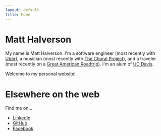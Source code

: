 ```yaml
---
layout: default
title: Home
---
```


# Matt Halverson

My name is Matt Halverson. I'm a software engineer (most recently with [Uber](https://www.uber.com/)), a musician (most recently with [The Choral Project](https://www.choralproject.org/)), and a traveler (most recently on a [Great American Roadtrip](./great_american_roadtrip.html)). I'm an alum of [UC Davis](https://www.ucdavis.edu/).

Welcome to my personal website!

# Elsewhere on the web

Find me on...

* [LinkedIn](https://www.linkedin.com/in/matt-halverson-6249854b/)
* [GitHub](https://github.com/mhalverson)
* [Facebook](https://www.facebook.com/mhhalverson)
